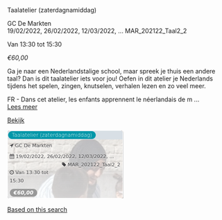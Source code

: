 Taalatelier (zaterdagnamiddag)

GC De Markten  
19/02/2022, 26/02/2022, 12/03/2022, ... MAR\_202122\_Taal2\_2  

Van 13:30 tot 15:30

*€60,00*

  

Ga je naar een Nederlandstalige school, maar spreek je thuis een andere taal? Dan is dit taalatelier iets voor jou! Oefen in dit atelier je Nederlands tijdens het spelen, zingen, knutselen, verhalen lezen en zo veel meer.  
  
FR - Dans cet atelier, les enfants apprennent le néerlandais de m  ...  
[Lees meer](https://tickets.vgc.be/activity/subscribe/MAR_202122_Taal2_2)

[Bekijk](https://tickets.vgc.be/activity/subscribe/MAR_202122_Taal2_2)

![](72131.png)

[Based on this search](https://tickets.vgc.be/activity/index?&vrijeplaatsen=1&Age%5B%5D=3%2C5&entity=244)